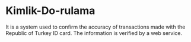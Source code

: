# Kimlik-Do-rulama
It is a system used to confirm the accuracy of transactions made with the Republic of Turkey ID card. The information is verified by a web service.
